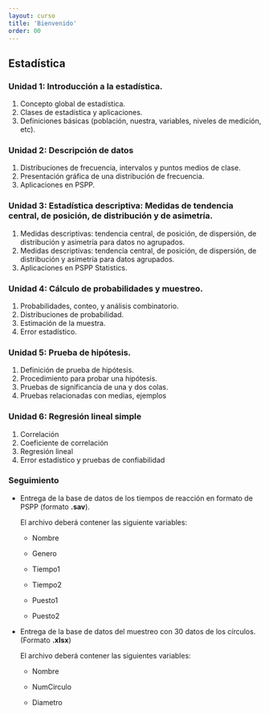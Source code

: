 ```yaml
---
layout: curso
title: 'Bienvenido'
order: 00
---
```


## Estadística

### Unidad 1: Introducción a la estadística.
 1. Concepto global de estadística.
 2. Clases de estadística y aplicaciones.
 3. Definiciones básicas (población, nuestra, variables, niveles de medición, etc).

### Unidad 2: Descripción de datos
 1. Distribuciones de frecuencia, intervalos y puntos medios de clase.
 2. Presentación gráfica de una distribución de frecuencia.
 3. Aplicaciones en PSPP.

### Unidad 3: Estadística descriptiva: Medidas de tendencia central, de posición, de distribución y de asimetría.
 1. Medidas descriptivas:   tendencia central, de posición, de dispersión, de distribución y asimetría para datos no agrupados.
 2. Medidas descriptivas:   tendencia central, de posición, de dispersión, de distribución y asimetría para datos  agrupados.
 3. Aplicaciones en PSPP Statistics.

### Unidad 4: Cálculo de probabilidades y muestreo.
 1. Probabilidades, conteo, y análisis combinatorio.
 2. Distribuciones de probabilidad.
 3. Estimación de la muestra.
 4. Error estadístico.

### Unidad 5: Prueba de hipótesis.
 1. Definición de prueba de hipótesis.
 2. Procedimiento para probar una hipótesis.
 3. Pruebas de significancia de una y dos colas.
 4. Pruebas relacionadas con medias, ejemplos

### Unidad 6: Regresión lineal simple
 1. Correlación
 2. Coeficiente de correlación
 3. Regresión lineal
 4. Error estadístico y pruebas de confiabilidad

### Seguimiento 

- Entrega de la base de datos de los tiempos de reacción en formato de PSPP (formato **.sav**).
  
  El archivo deberá contener las siguiente variables:
  
  - Nombre
     
  - Genero
     
  - Tiempo1
     
  - Tiempo2
    
  - Puesto1
     
  - Puesto2
   
- Entrega de la base de datos del muestreo con 30 datos de los círculos. (Formato **.xlsx**)
  
   El archivo deberá contener las siguientes variables:
   
  - Nombre
   
  - NumCirculo
    
  - Diametro
    
    
    
     
